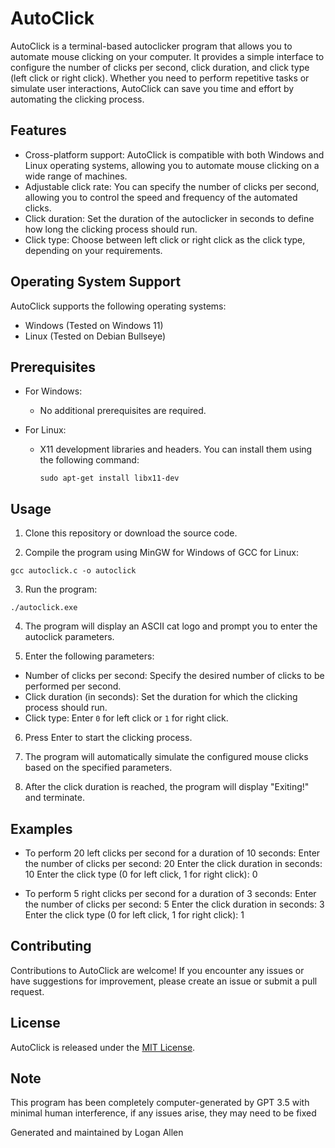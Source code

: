 # AutoClick

AutoClick is a terminal-based autoclicker program that allows you to automate mouse clicking on your computer. It provides a simple interface to configure the number of clicks per second, click duration, and click type (left click or right click). Whether you need to perform repetitive tasks or simulate user interactions, AutoClick can save you time and effort by automating the clicking process.

## Features

- Cross-platform support: AutoClick is compatible with both Windows and Linux operating systems, allowing you to automate mouse clicking on a wide range of machines.
- Adjustable click rate: You can specify the number of clicks per second, allowing you to control the speed and frequency of the automated clicks.
- Click duration: Set the duration of the autoclicker in seconds to define how long the clicking process should run.
- Click type: Choose between left click or right click as the click type, depending on your requirements.

## Operating System Support

AutoClick supports the following operating systems:

- Windows (Tested on Windows 11)
- Linux (Tested on Debian Bullseye)

## Prerequisites

- For Windows:
  - No additional prerequisites are required.

- For Linux:
  - X11 development libraries and headers. You can install them using the following command:
    ```
    sudo apt-get install libx11-dev
    ```

## Usage

1. Clone this repository or download the source code.

2. Compile the program using MinGW for Windows of GCC for Linux:
```
gcc autoclick.c -o autoclick
```

3. Run the program:
```
./autoclick.exe
```

4. The program will display an ASCII cat logo and prompt you to enter the autoclick parameters.

5. Enter the following parameters:
- Number of clicks per second: Specify the desired number of clicks to be performed per second.
- Click duration (in seconds): Set the duration for which the clicking process should run.
- Click type: Enter `0` for left click or `1` for right click.

6. Press Enter to start the clicking process.

7. The program will automatically simulate the configured mouse clicks based on the specified parameters.

8. After the click duration is reached, the program will display "Exiting!" and terminate.

## Examples

- To perform 20 left clicks per second for a duration of 10 seconds:
Enter the number of clicks per second: 20
Enter the click duration in seconds: 10
Enter the click type (0 for left click, 1 for right click): 0


- To perform 5 right clicks per second for a duration of 3 seconds:
Enter the number of clicks per second: 5
Enter the click duration in seconds: 3
Enter the click type (0 for left click, 1 for right click): 1

## Contributing

Contributions to AutoClick are welcome! If you encounter any issues or have suggestions for improvement, please create an issue or submit a pull request.

## License

AutoClick is released under the [MIT License](LICENSE).

## Note
This program has been completely computer-generated by GPT 3.5 with minimal human interference, if any issues arise, they may need to be fixed

Generated and maintained by Logan Allen